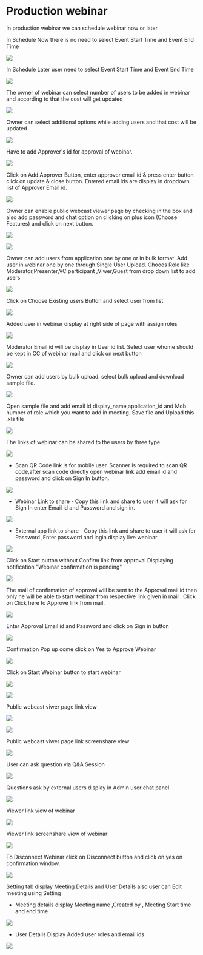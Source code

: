 # Production webinar

 In production webinar we can schedule webinar now or later

In Schedule Now there is no need to select Event Start Time and Event End Time

![](../.gitbook/assets/schedule_later.PNG)

In Schedule Later user need to select Event Start Time and Event End Time

![](../.gitbook/assets/image%20%2857%29.png)

The owner of webinar can select number of users to be added in webinar and according to that the cost will get updated

![](../.gitbook/assets/image%20%28186%29.png)

Owner can select additional options while adding users and that cost will be updated

![](../.gitbook/assets/image%20%2883%29.png)

Have to add Approver's id for approval of webinar. 

![](../.gitbook/assets/image%20%2871%29.png)

Click on Add Approver Button, enter approver email id & press enter button click on update & close button. Entered email ids are display in dropdown list of Approver Email id.

![](../.gitbook/assets/image%20%28192%29.png)

Owner can enable public webcast viewer page by checking in the box and also add password and chat option on clicking on plus icon \(Choose Features\) and click on next button.

![](../.gitbook/assets/image%20%2874%29.png)

![](../.gitbook/assets/image%20%28141%29.png)

Owner can add users from application one by one or in bulk format .Add user in webinar one by one through Single User Upload. Chooes Role like Moderator,Presenter,VC participant ,Viwer,Guest from drop down list to add users 

![](../.gitbook/assets/image%20%28175%29.png)

Click on Choose Existing users Button and select user from list 

![](../.gitbook/assets/image%20%28132%29.png)

Added user in webinar display at right side of page with assign roles

![](../.gitbook/assets/image%20%2884%29.png)

 Moderator Email id will be display in User id list. Select user whome should be kept in CC of webinar mail and click on next button

![](../.gitbook/assets/image%20%28191%29.png)

Owner can add users by bulk upload. select bulk upload and download sample file.

![](../.gitbook/assets/image%20%28122%29.png)

Open sample file and add email id,display\_name,application\_id and Mob number of role which you want to add in meeting. Save file and Upload this .xls file 

![](../.gitbook/assets/image%20%28202%29.png)

 The links of webinar can be shared to the users by three type

![](../.gitbook/assets/image%20%28230%29.png)

* Scan QR Code link is for mobile user. Scanner is required to scan QR code,after scan code directly open webinar link add email id and password and click on Sign In button.

![](../.gitbook/assets/image%20%28120%29.png)

* Webinar Link to share - Copy this link and share to user it will ask for Sign In enter Email id and Password and sign in.

![](../.gitbook/assets/image%20%28188%29.png)

* External app link to share - Copy this link and share to user it will ask for Password ,Enter password and login display live webinar

![](../.gitbook/assets/image%20%28116%29.png)

Click on Start button without Confirm link from approval Displaying notification "Webinar confirmation is pending"

![](../.gitbook/assets/image%20%2844%29.png)

The mail of confirmation of approval will be sent to the Approval mail id then only he will be able to start webinar from respective link given in mail . Click on Click here to Approve link from mail.

![](../.gitbook/assets/image%20%2878%29.png)

Enter Approval Email id and Password and click on Sign in button

![](../.gitbook/assets/image%20%284%29.png)

Confirmation Pop up come click on Yes to Approve Webinar

![](../.gitbook/assets/image%20%28155%29.png)

Click on Start Webinar button to start webinar

![](../.gitbook/assets/image%20%28224%29.png)

![](../.gitbook/assets/image%20%28150%29.png)

Public webcast viwer page link view

![](../.gitbook/assets/image%20%2897%29.png)

![](../.gitbook/assets/image%20%28149%29.png)

Public webcast viwer page link screenshare view

![](../.gitbook/assets/image%20%28137%29.png)

User can ask question via Q&A Session 

![](../.gitbook/assets/image%20%286%29.png)

Questions ask by external users display in Admin user chat panel

![](../.gitbook/assets/image%20%28160%29.png)

Viewer link view of webinar

![](../.gitbook/assets/image%20%2859%29.png)

Viewer link screenshare view of webinar

![](../.gitbook/assets/image%20%2825%29.png)

To Disconnect Webinar click on Disconnect button and click on yes on confirmation window.

![](../.gitbook/assets/image%20%28105%29.png)

Setting tab display Meeting Details and User Details also user can Edit meeting using Setting

* Meeting details display Meeting name ,Created by , Meeting Start time and end time

![](../.gitbook/assets/image%20%2818%29.png)

* User Details Display Added user roles and email ids 

![](../.gitbook/assets/image%20%2855%29.png)

